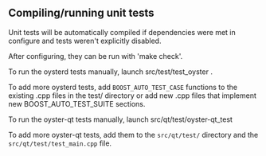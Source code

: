 Compiling/running unit tests
------------------------------------

Unit tests will be automatically compiled if dependencies were met in configure
and tests weren't explicitly disabled.

After configuring, they can be run with 'make check'.

To run the oysterd tests manually, launch src/test/test_oyster .

To add more oysterd tests, add `BOOST_AUTO_TEST_CASE` functions to the existing
.cpp files in the test/ directory or add new .cpp files that
implement new BOOST_AUTO_TEST_SUITE sections.

To run the oyster-qt tests manually, launch src/qt/test/oyster-qt_test

To add more oyster-qt tests, add them to the `src/qt/test/` directory and
the `src/qt/test/test_main.cpp` file.
